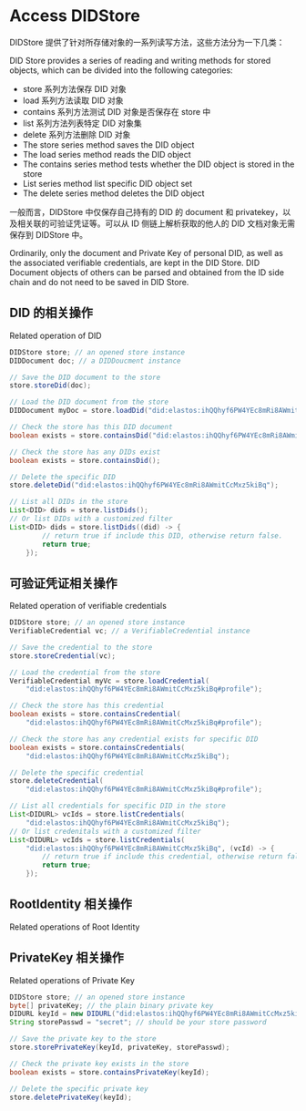 # Access DIDStore

DIDStore 提供了针对所存储对象的一系列读写方法，这些方法分为一下几类：

DID Store provides a series of reading and writing methods for stored objects, which can be divided into the following categories:

* store 系列方法保存 DID 对象
* load 系列方法读取 DID 对象
* contains 系列方法测试 DID 对象是否保存在 store 中
* list 系列方法列表特定 DID 对象集
* delete 系列方法删除 DID 对象
* The store series method saves the DID object
* The load series method reads the DID object
* The contains series method tests whether the DID object is stored in the store
* List series method list specific DID object set
* The delete series method deletes the DID object

一般而言，DIDStore 中仅保存自己持有的 DID 的 document 和 privatekey，以及相关联的可验证凭证等。可以从 ID 侧链上解析获取的他人的 DID 文档对象无需保存到 DIDStore 中。

Ordinarily, only the document and Private Key of personal DID, as well as the associated verifiable credentials, are kept in the DID Store. DID Document objects of others can be parsed and obtained from the ID side chain and do not need to be saved in DID Store.

## DID 的相关操作

Related operation of DID

```java
DIDStore store; // an opened store instance
DIDDocument doc; // a DIDDoucment instance

// Save the DID document to the store
store.storeDid(doc);

// Load the DID document from the store
DIDDocument myDoc = store.loadDid("did:elastos:ihQQhyf6PW4YEc8mRi8AWmitCcMxz5kiBq");

// Check the store has this DID document
boolean exists = store.containsDid("did:elastos:ihQQhyf6PW4YEc8mRi8AWmitCcMxz5kiBq");

// Check the store has any DIDs exist
boolean exists = store.containsDid();

// Delete the specific DID
store.deleteDid("did:elastos:ihQQhyf6PW4YEc8mRi8AWmitCcMxz5kiBq");

// List all DIDs in the store
List<DID> dids = store.listDids();
// Or list DIDs with a customized filter
List<DID> dids = store.listDids((did) -> {
        // return true if include this DID, otherwise return false.
        return true;
    });
```

## 可验证凭证相关操作

Related operation of verifiable credentials

```java
DIDStore store; // an opened store instance
VerifiableCredential vc; // a VerifiableCredential instance

// Save the credential to the store
store.storeCredential(vc);

// Load the credential from the store
VerifiableCredential myVc = store.loadCredential(
    "did:elastos:ihQQhyf6PW4YEc8mRi8AWmitCcMxz5kiBq#profile");

// Check the store has this credential
boolean exists = store.containsCredential(
    "did:elastos:ihQQhyf6PW4YEc8mRi8AWmitCcMxz5kiBq#profile");

// Check the store has any credential exists for specific DID
boolean exists = store.containsCredentials(
    "did:elastos:ihQQhyf6PW4YEc8mRi8AWmitCcMxz5kiBq");

// Delete the specific credential
store.deleteCredential(
    "did:elastos:ihQQhyf6PW4YEc8mRi8AWmitCcMxz5kiBq#profile");

// List all credentials for specific DID in the store
List<DIDURL> vcIds = store.listCredentials(
    "did:elastos:ihQQhyf6PW4YEc8mRi8AWmitCcMxz5kiBq");
// Or list credenitals with a customized filter
List<DIDURL> vcIds = store.listCredentials(
    "did:elastos:ihQQhyf6PW4YEc8mRi8AWmitCcMxz5kiBq", (vcId) -> {
        // return true if include this credential, otherwise return false.
        return true;
    });
```

## RootIdentity 相关操作 <a href="#access-rootidentity" id="access-rootidentity"></a>

Related operations of Root Identity

## PrivateKey 相关操作

Related operations of Private Key

```java
DIDStore store; // an opened store instance
byte[] privateKey; // the plain binary private key
DIDURL keyId = new DIDURL("did:elastos:ihQQhyf6PW4YEc8mRi8AWmitCcMxz5kiBq#official");
String storePasswd = "secret"; // should be your store password

// Save the private key to the store
store.storePrivateKey(keyId, privateKey, storePasswd);

// Check the private key exists in the store
boolean exists = store.containsPrivateKey(keyId);

// Delete the specific private key
store.deletePrivateKey(keyId);
```

